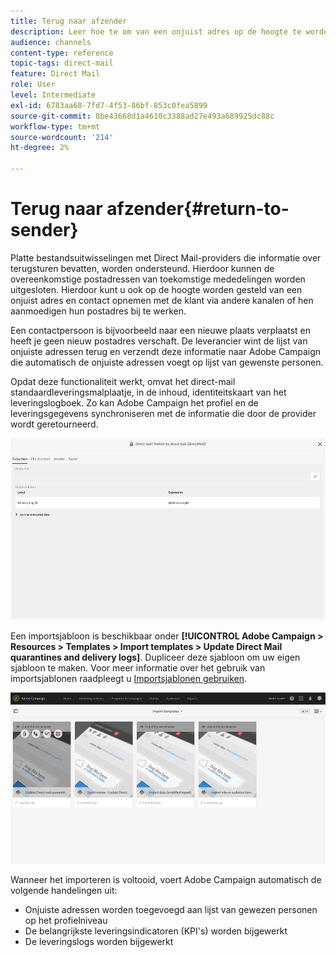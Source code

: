 ```yaml
---
title: Terug naar afzender
description: Leer hoe te om van een onjuist adres op de hoogte te worden gebracht en het van toekomstige mededelingen uit te sluiten.
audience: channels
content-type: reference
topic-tags: direct-mail
feature: Direct Mail
role: User
level: Intermediate
exl-id: 6783aa68-7fd7-4f53-86bf-853c0fea5899
source-git-commit: 8be43668d1a4610c3388ad27e493a689925dc88c
workflow-type: tm+mt
source-wordcount: '214'
ht-degree: 2%

---
```


# Terug naar afzender{#return-to-sender}

Platte bestandsuitwisselingen met Direct Mail-providers die informatie over terugsturen bevatten, worden ondersteund. Hierdoor kunnen de overeenkomstige postadressen van toekomstige mededelingen worden uitgesloten. Hierdoor kunt u ook op de hoogte worden gesteld van een onjuist adres en contact opnemen met de klant via andere kanalen of hen aanmoedigen hun postadres bij te werken.

Een contactpersoon is bijvoorbeeld naar een nieuwe plaats verplaatst en heeft je geen nieuw postadres verschaft. De leverancier wint de lijst van onjuiste adressen terug en verzendt deze informatie naar Adobe Campaign die automatisch de onjuiste adressen voegt op lijst van gewenste personen.

Opdat deze functionaliteit werkt, omvat het direct-mail standaardleveringsmalplaatje, in de inhoud, identiteitskaart van het leveringslogboek. Zo kan Adobe Campaign het profiel en de leveringsgegevens synchroniseren met de informatie die door de provider wordt geretourneerd.

![](assets/direct_mail_return_sender_1.png)

Een importsjabloon is beschikbaar onder **[!UICONTROL Adobe Campaign > Resources > Templates > Import templates > Update Direct Mail quarantines and delivery logs]**. Dupliceer deze sjabloon om uw eigen sjabloon te maken. Voor meer informatie over het gebruik van importsjablonen raadpleegt u [Importsjablonen gebruiken](../../automating/using/importing-data-with-import-templates.md#setting-up-import-templates).

![](assets/direct_mail_return_sender_2.png)

Wanneer het importeren is voltooid, voert Adobe Campaign automatisch de volgende handelingen uit:

* Onjuiste adressen worden toegevoegd aan lijst van gewezen personen op het profielniveau
* De belangrijkste leveringsindicatoren (KPI&#39;s) worden bijgewerkt
* De leveringslogs worden bijgewerkt
